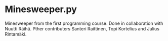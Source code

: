 # Minesweeper.py
Minesweeper from the first programming course.
Done in collaboration with Nuutti Räihä.
Pther contributers Santeri Raittinen, Topi Kortelius and Julius Rintamäki. 
